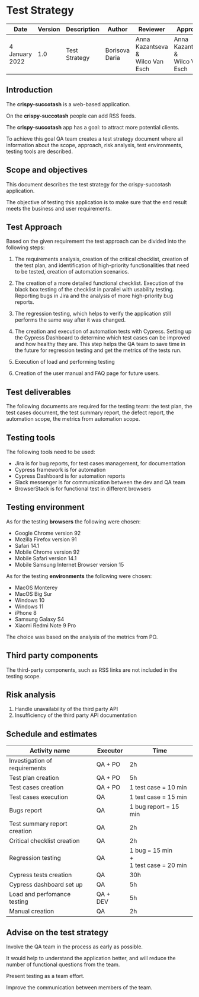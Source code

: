 # Test Strategy

**Date**| **Version** |**Description**|**Author**|**Reviewer**|**Approver**|
| ----- |-------------|---------------|----------|------------|------------|
| 4 January 2022 | 1.0| Test Strategy|Borisova Daria| Anna Kazantseva & <br/>Wilco Van Esch |Anna Kazantseva & <br/>Wilco Van Esch|

## Introduction

The **crispy-succotash** is a web-based application.

On the **crispy-succotash** people can add RSS feeds.

The **crispy-succotash** app has a goal: to attract more potential clients.

To achieve this goal QA team creates a test strategy document where all information about the scope, approach, risk
analysis, test environments, testing tools are described.

## Scope and objectives

This document describes the test strategy for the crispy-succotash application.

The objective of testing this application is to make sure that the end result meets the business and user requirements.

## Test Approach

Based on the given requirement the test approach can be divided into the following steps:

1. The requirements analysis, creation of the critical checklist, creation of the test plan, and identification of
   high-priority functionalities that need to be tested, creation of automation scenarios.

2. The creation of a more detailed functional checklist. Execution of the black box testing of the checklist in parallel
   with usability testing. Reporting bugs in Jira and the analysis of more high-priority bug reports.

3. The regression testing, which helps to verify the application still performs the same way after it was changed.

4. The creation and execution of automation tests with Cypress. Setting up the Cypress Dashboard to determine which test
   cases can be improved and how healthy they are. This step helps the QA team to save time in the future for regression
   testing and get the metrics of the tests run.

5. Execution of load and performing testing

6. Creation of the user manual and FAQ page for future users.

## Test deliverables

The following documents are required for the testing team: the test plan, the test cases document, the test summary
report, the defect report, the automation scope, the metrics from automation scope.

## Testing tools

The following tools need to be used:

- Jira is for bug reports, for test cases management, for documentation
- Cypress framework is for automation
- Cypress Dashboard is for automation reports
- Slack messenger is for communication between the dev and QA team
- BrowserStack is for functional test in different browsers

## Testing environment

As for the testing **browsers** the following were chosen:

- Google Chrome version 92
- Mozilla Firefox version 91
- Safari 14.1
- Mobile Chrome version 92
- Mobile Safari version 14.1
- Mobile Samsung Internet Browser version 15

As for the testing **environments** the following were chosen:

- MacOS Monterey
- MacOS Big Sur
- Windows 10
- Windows 11
- iPhone 8
- Samsung Galaxy S4
- Xiaomi Redmi Note 9 Pro

The choice was based on the analysis of the metrics from PO.

## Third party components

The third-party components, such as RSS links are not included in the testing scope.

## Risk analysis

1. Handle unavailability of the third party API
2. Insufficiency of the third party API documentation

## Schedule and estimates

**Activity name**             | **Executor** | **Time**                                       | 
|-------------------------------|--------------|------------------------------------------------|
| Investigation of requirements | QA + PO      | 2h                                             |
| Test plan creation            | QA + PO      | 5h                                             |
| Test cases creation           | QA + PO      | 1 test case = 10 min                           |
| Test cases execution          | QA           | 1 test case = 15 min                           |
| Bugs report                   | QA           | 1 bug report = 15 min                          |
| Test summary report creation  | QA           | 2h                                             |
| Critical checklist creation   | QA           | 2h                                             |
| Regression testing            | QA           | 1 bug = 15 min <br/>+<br/>1 test case = 20 min |
| Cypress tests creation        | QA           | 30h                                            |
| Cypress dashboard set up      | QA           | 5h                                             |
| Load and perfomance testing   | QA + DEV     | 5h                                             |
| Manual creation               | QA           | 2h                                             |

## Advise on the test strategy
Involve the QA team in the process as early as possible.

It would help to understand the application better, and will reduce the number of functional questions from the team.

Present testing as a team effort.

Improve the communication between members of the team.
